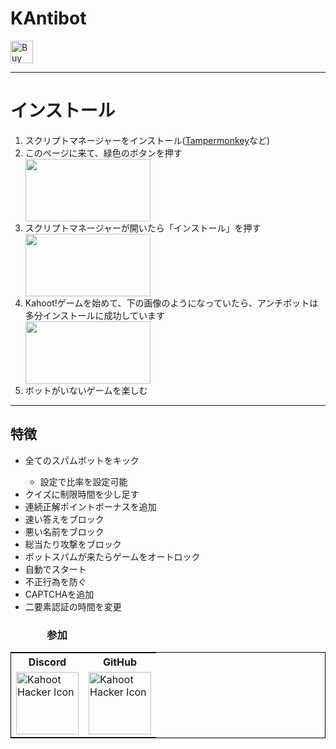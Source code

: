 <h1>KAntibot</h1>
<a href='https://ko-fi.com/D1D4385AU' target='_blank'><img height='36' style='border:0px;height:36px;' src='https://cdn.ko-fi.com/cdn/kofi2.png?v=2' alt='Buy Me a Coffee at ko-fi.com' /></a>
<hr>
<b><h1>インストール</h1></b>
<ol>
  <li>スクリプトマネージャーをインストール(<a href="https://www.tampermonkey.net/">Tampermonkey</a>など)</li>
  <li>このページに来て、緑色のボタンを押す</li>
  <img src="https://cdn.discordapp.com/attachments/552323024083484700/665721774993834024/Screen_Shot_2020-01-11_at_4.59.39_PM.png" height="100" width="200">
  <li>スクリプトマネージャーが開いたら「インストール」を押す</li>
  <img src="https://cdn.discordapp.com/attachments/552323024083484700/665721772481708032/Screen_Shot_2020-01-11_at_5.00.07_PM.png" height="100" width="200">
  <li>Kahoot!ゲームを始めて、下の画像のようになっていたら、アンチボットは多分インストールに成功しています</li>
  <img src="https://cdn.discordapp.com/attachments/552323024083484700/665600000318898214/Screen_Shot_2020-01-11_at_8.55.56_AM.png" height="100" width="200">
  <li>ボットがいないゲームを楽しむ</li>
</ol>
<hr>
<h2>特徴</h2>
<ul>
  <li>全てのスパムボットをキック</li>
  <ul><li>設定で比率を設定可能</li></ul>
  <li>クイズに制限時間を少し足す</li>
  <li>連続正解ポイントボーナスを追加</li>
  <li>速い答えをブロック</li>
  <li>悪い名前をブロック</li>
  <li>総当たり攻撃をブロック</li>
  <li>ボットスパムが来たらゲームをオートロック</li>
  <li>自動でスタート</li>
  <li>不正行為を防ぐ</li>
  <li>CAPTCHAを追加</li>
  <li>二要素認証の時間を変更</li>
</ul>
<h3>&nbsp; &nbsp; &nbsp; &nbsp; &nbsp; &nbsp; &nbsp; &nbsp;参加</h3>
<table style="border: solid 0.1rem black">
  <tbody>
    <tr>
      <th>Discord</th>
      <th>GitHub</th>
    </tr>
    <tr>
      <td><a href="https://discord.gg/pPdvXU6"><img src="https://cdn.discordapp.com/icons/641133408205930506/31c023710d468520708d6defb32a89bc.png?size=128" alt="Kahoot Hacker Icon" height="100" width="100"></a></td>
      <td><a href="https://github.com/theusaf/kahoot-antibot"><img src="https://github.githubassets.com/images/modules/logos_page/GitHub-Mark.png" alt="Kahoot Hacker Icon" height="100" width="100"></a></td>
    </tr>
  </tbody>
</table>
